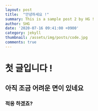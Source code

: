 ```yaml
---
layout: post
title:  "안녕하세요 !"
summary: This is a sample post 2 by HG !
author: SHG
date: '2020-07-16 09:41:00 +0900'
category: jekyll
thumbnail: /assets/img/posts/code.jpg
comments: true
---
```


# 첫 글입니다 !

## 아직 조금 어려운 면이 있네요 

### 적응 하겠죠?
